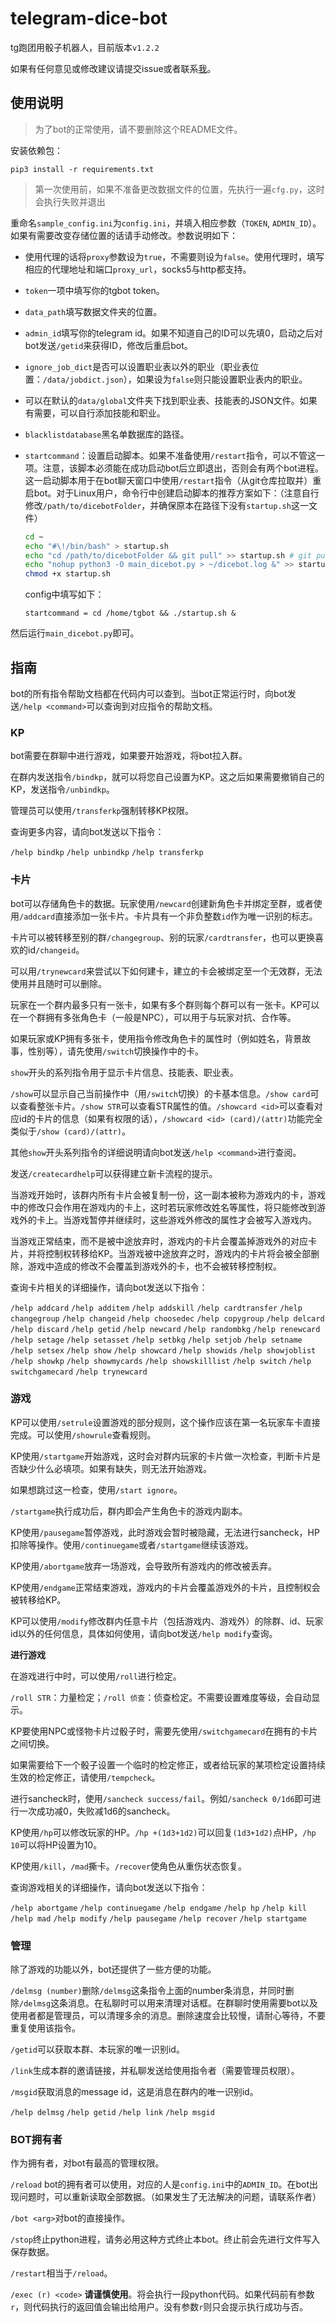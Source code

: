 # telegram-dice-bot
tg跑团用骰子机器人，目前版本`v1.2.2`

如果有任何意见或修改建议请提交issue或者联系[我](https://t.me/AntaresChr)。

## 使用说明

> 为了bot的正常使用，请不要删除这个README文件。

安装依赖包：

```
pip3 install -r requirements.txt
```

> 第一次使用前，如果不准备更改数据文件的位置，先执行一遍`cfg.py`，这时会执行失败并退出

重命名`sample_config.ini`为`config.ini`，并填入相应参数（`TOKEN`, `ADMIN_ID`）。如果有需要改变存储位置的话请手动修改。参数说明如下：

* 使用代理的话将`proxy`参数设为`true`，不需要则设为`false`。使用代理时，填写相应的代理地址和端口`proxy_url`，socks5与http都支持。

* `token`一项中填写你的tgbot token。

* `data_path`填写数据文件夹的位置。

* `admin_id`填写你的telegram id。如果不知道自己的ID可以先填0，启动之后对bot发送`/getid`来获得ID，修改后重启bot。

* `ignore_job_dict`是否可以设置职业表以外的职业（职业表位置：`/data/jobdict.json`），如果设为`false`则只能设置职业表内的职业。

* 可以在默认的`data/global`文件夹下找到职业表、技能表的JSON文件。如果有需要，可以自行添加技能和职业。

* `blacklistdatabase`黑名单数据库的路径。

* `startcommand`：设置启动脚本。如果不准备使用`/restart`指令，可以不管这一项。注意，该脚本必须能在成功启动bot后立即退出，否则会有两个bot进程。这一启动脚本用于在bot聊天窗口中使用`/restart`指令（从git仓库拉取并）重启bot。对于Linux用户，命令行中创建启动脚本的推荐方案如下：（注意自行修改`/path/to/dicebotFolder`，并确保原本在路径下没有`startup.sh`这一文件）

  ```bash
  cd ~
  echo "#\!/bin/bash" > startup.sh
  echo "cd /path/to/dicebotFolder && git pull" >> startup.sh # git pull 可选，如果不想获取到更新可以忽略'&& git pull'。有时更新新功能后会新增config项，需要手动更改才能正常运行。
  echo "nohup python3 -O main_dicebot.py > ~/dicebot.log &" >> startup.sh
  chmod +x startup.sh
  ```

  config中填写如下：

  ```
  startcommand = cd /home/tgbot && ./startup.sh &
  ```

然后运行`main_dicebot.py`即可。

## 指南

bot的所有指令帮助文档都在代码内可以查到。当bot正常运行时，向bot发送`/help <command>`可以查询到对应指令的帮助文档。

### KP

bot需要在群聊中进行游戏，如果要开始游戏，将bot拉入群。

在群内发送指令`/bindkp`，就可以将您自己设置为KP。这之后如果需要撤销自己的KP，发送指令`/unbindkp`。

管理员可以使用`/transferkp`强制转移KP权限。

查询更多内容，请向bot发送以下指令：

`/help bindkp`
`/help unbindkp`
`/help transferkp`

### 卡片

bot可以存储角色卡的数据。玩家使用`/newcard`创建新角色卡并绑定至群，或者使用`/addcard`直接添加一张卡片。卡片具有一个非负整数`id`作为唯一识别的标志。

卡片可以被转移至别的群`/changegroup`、别的玩家`/cardtransfer`，也可以更换喜欢的id`/changeid`。

可以用`/trynewcard`来尝试以下如何建卡，建立的卡会被绑定至一个无效群，无法使用并且随时可以删除。

玩家在一个群内最多只有一张卡，如果有多个群则每个群可以有一张卡。KP可以在一个群拥有多张角色卡（一般是NPC），可以用于与玩家对抗、合作等。

如果玩家或KP拥有多张卡，使用指令修改角色卡的属性时（例如姓名，背景故事，性别等），请先使用`/switch`切换操作中的卡。

`show`开头的系列指令用于显示卡片信息、技能表、职业表。

`/show`可以显示自己当前操作中（用`/switch`切换）的卡基本信息。`/show card`可以查看整张卡片。`/show STR`可以查看STR属性的值。`/showcard <id>`可以查看对应id的卡片的信息（如果有权限的话），`/showcard <id> (card)/(attr)`功能完全类似于`/show (card)/(attr)`。

其他`show`开头系列指令的详细说明请向bot发送`/help <command>`进行查阅。

发送`/createcardhelp`可以获得建立新卡流程的提示。

当游戏开始时，该群内所有卡片会被复制一份，这一副本被称为游戏内的卡，游戏中的修改只会作用在游戏内的卡上，这时若玩家修改姓名等属性，将只能修改到游戏外的卡上。当游戏暂停并继续时，这些游戏外修改的属性才会被写入游戏内。

当游戏正常结束，而不是被中途放弃时，游戏内的卡片会覆盖掉游戏外的对应卡片，并将控制权转移给KP。当游戏被中途放弃之时，游戏内的卡片将会被全部删除，游戏中造成的修改不会覆盖到游戏外的卡，也不会被转移控制权。

查询卡片相关的详细操作，请向bot发送以下指令：

`/help addcard`
`/help additem`
`/help addskill`
`/help cardtransfer`
`/help changegroup`
`/help changeid`
`/help choosedec`
`/help copygroup`
`/help delcard`
`/help discard`
`/help getid`
`/help newcard`
`/help randombkg`
`/help renewcard`
`/help setage`
`/help setasset`
`/help setbkg`
`/help setjob`
`/help setname`
`/help setsex`
`/help show`
`/help showcard`
`/help showids`
`/help showjoblist`
`/help showkp`
`/help showmycards`
`/help showskilllist`
`/help switch`
`/help switchgamecard`
`/help trynewcard`

### 游戏

KP可以使用`/setrule`设置游戏的部分规则，这个操作应该在第一名玩家车卡直接完成。可以使用`/showrule`查看规则。

KP使用`/startgame`开始游戏，这时会对群内玩家的卡片做一次检查，判断卡片是否缺少什么必填项。如果有缺失，则无法开始游戏。

如果想跳过这一检查，使用`/start ignore`。

`/startgame`执行成功后，群内即会产生角色卡的游戏内副本。

KP使用`/pausegame`暂停游戏，此时游戏会暂时被隐藏，无法进行sancheck，HP扣除等操作。使用`/continuegame`或者`/startgame`继续该游戏。

KP使用`/abortgame`放弃一场游戏，会导致所有游戏内的修改被丢弃。

KP使用`/endgame`正常结束游戏，游戏内的卡片会覆盖游戏外的卡片，且控制权会被转移给KP。

KP可以使用`/modify`修改群内任意卡片（包括游戏内、游戏外）的除群、id、玩家id以外的任何信息，具体如何使用，请向bot发送`/help modify`查询。

**进行游戏**

在游戏进行中时，可以使用`/roll`进行检定。

`/roll STR`：力量检定；`/roll 侦查`：侦查检定。不需要设置难度等级，会自动显示。

KP要使用NPC或怪物卡片过骰子时，需要先使用`/switchgamecard`在拥有的卡片之间切换。

如果需要给下一个骰子设置一个临时的检定修正，或者给玩家的某项检定设置持续生效的检定修正，请使用`/tempcheck`。

进行sancheck时，使用`/sancheck success/fail`。例如`/sancheck 0/1d6`即可进行一次成功减0，失败减1d6的sancheck。

KP使用`/hp`可以修改玩家的HP。`/hp +(1d3+1d2)`可以回复`(1d3+1d2)`点HP，`/hp 10`可以将HP设置为10。

KP使用`/kill`，`/mad`撕卡。`/recover`使角色从重伤状态恢复。

查询游戏相关的详细操作，请向bot发送以下指令：

`/help abortgame`
`/help continuegame`
`/help endgame`
`/help hp`
`/help kill`
`/help mad`
`/help modify`
`/help pausegame`
`/help recover`
`/help startgame`

### 管理

除了游戏的功能以外，bot还提供了一些方便的功能。

`/delmsg (number)`删除`/delmsg`这条指令上面的number条消息，并同时删除`/delmsg`这条消息。在私聊时可以用来清理对话框。在群聊时使用需要bot以及使用者都是管理员，可以清理多余的消息。删除速度会比较慢，请耐心等待，不要重复使用该指令。

`/getid`可以获取本群、本玩家的唯一识别id。

`/link`生成本群的邀请链接，并私聊发送给使用指令者（需要管理员权限）。

`/msgid`获取消息的message id，这是消息在群内的唯一识别id。

`/help delmsg`
`/help getid`
`/help link`
`/help msgid`

### BOT拥有者

作为拥有者，对bot有最高的管理权限。

`/reload` bot的拥有者可以使用，对应的人是`config.ini`中的`ADMIN_ID`。在bot出现问题时，可以重新读取全部数据。（如果发生了无法解决的问题，请联系作者）

`/bot <arg>`对bot的直接操作。

`/stop`终止python进程，请务必用这种方式终止本bot。终止前会先进行文件写入保存数据。

`/restart`相当于`/reload`。

`/exec (r) <code>` **请谨慎使用**。将会执行一段python代码。如果代码前有参数`r`，则代码执行的返回值会输出给用户。没有参数`r`则只会提示执行成功与否。

